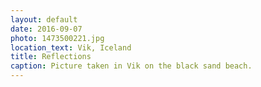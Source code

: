 ```yaml
---
layout: default
date: 2016-09-07
photo: 1473500221.jpg
location_text: Vik, Iceland
title: Reflections
caption: Picture taken in Vik on the black sand beach.
---
```

